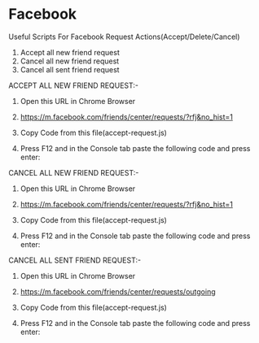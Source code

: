 # Facebook
Useful Scripts For Facebook Request Actions(Accept/Delete/Cancel)

1. Accept all new friend request 
2. Cancel all new friend request 
2. Cancel all sent friend request 


ACCEPT ALL NEW FRIEND REQUEST:-
 1. Open this URL in Chrome Browser
  
  2. https://m.facebook.com/friends/center/requests/?rfj&no_hist=1
  
  3. Copy Code from this file(accept-request.js)
  
  4. Press F12 and in the Console tab paste the following code and press enter:
  
  
CANCEL ALL NEW FRIEND REQUEST:-
 1. Open this URL in Chrome Browser
  
  2. https://m.facebook.com/friends/center/requests/?rfj&no_hist=1
  
  3. Copy Code from this file(accept-request.js)
  
  4. Press F12 and in the Console tab paste the following code and press enter:
  
  
  
CANCEL ALL SENT FRIEND REQUEST:-
 1. Open this URL in Chrome Browser
  
  2. https://m.facebook.com/friends/center/requests/outgoing
  
  3. Copy Code from this file(accept-request.js)
  
  4. Press F12 and in the Console tab paste the following code and press enter:
  
